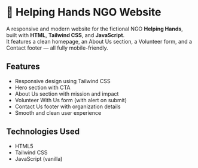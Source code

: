 # 👐 Helping Hands NGO Website

A responsive and modern website for the fictional NGO **Helping Hands**, built with **HTML**, **Tailwind CSS**, and **JavaScript**.  
It features a clean homepage, an About Us section, a Volunteer form, and a Contact footer — all fully mobile-friendly.

##  Features

- Responsive design using Tailwind CSS
- Hero section with CTA
- About Us section with mission and impact
- Volunteer With Us form (with alert on submit)
- Contact Us footer with organization details
- Smooth and clean user experience

## Technologies Used

- HTML5  
- Tailwind CSS  
- JavaScript (vanilla)



